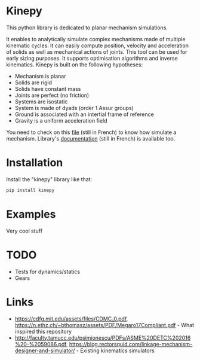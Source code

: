 # Kinepy
This python library is dedicated to planar mechanism simulations.

It enables to analytically simulate complex mechanisms made of multiple kinematic cycles. 
It can easily compute position, velocity and acceleration of solids as well as mechanical actions of joints.
This tool can be used for early sizing purposes.
It supports optimisation algorithms and inverse kinematics.
Kinepy is built on the following hypotheses:

 - Mechanism is planar
 - Solids are rigid
 - Solids have constant mass
 - Joints are perfect (no friction)
 - Systems are isostatic
 - System is made of dyads (order 1 Assur groups)
 - Ground is associated with an intertial frame of reference
 - Gravity is a uniform acceleration field

You need to check on this [file](https://github.com/valentin-burillier/kinepy/blob/main/docs/utiliser_kinepy.md) (still in French) to know how simulate a mechanism.
Library's [documentation](https://github.com/valentin-burillier/kinepy/blob/main/docs) (still in French) is available too.

# Installation
Install the "kinepy" library like that:
```bash
pip install kinepy
```

# Examples

Very cool stuff

# TODO

 - Tests for dynamics/statics
 - Gears

# Links
 - https://cdfg.mit.edu/assets/files/CDMC_0.pdf, https://n.ethz.ch/~bthomasz/assets/PDF/Megaro17Compliant.pdf - What inspired this repository
 - http://faculty.tamucc.edu/psimionescu/PDFs/ASME%20DETC%202016%20-%2059086.pdf, https://blog.rectorsquid.com/linkage-mechanism-designer-and-simulator/ - Existing kinematics simulators
